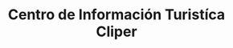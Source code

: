 ---
title: "Centro de Información Turistíca Cliper"
url: /puerto-villarroel/centro-de-informacion-turistica-cliper/
shop: agencia de viajes
---